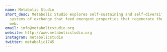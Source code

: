 ```yaml
---
name: Metabolic Studio
short_desc: Metabolic Studio explores self-sustaining and self-diversifying
  systems of exchange that feed emergent properties that regenerate the life
  web.
email: info@metabolicstudio.org
website: http://www.metabolicstudio.org
instagram: metabolicstudio
twitter: metabolic1745
---
```

